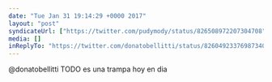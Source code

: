 ```yaml
---
date: "Tue Jan 31 19:14:29 +0000 2017"
layout: "post"
syndicateUrl: ["https://twitter.com/pudymody/status/826508972207304708"]
media: []
inReplyTo: "https://twitter.com/donatobellitti/status/826049233769873408"
---
```

@donatobellitti TODO es una trampa hoy en dia